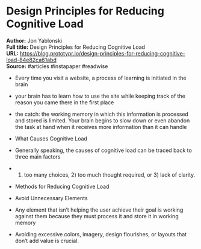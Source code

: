 # Design Principles for Reducing Cognitive Load

**Author:** Jon Yablonski  
**Full title:** Design Principles for Reducing Cognitive Load  
**URL:** https://blog.prototypr.io/design-principles-for-reducing-cognitive-load-84e82ca61abd  
**Source:** #articles #instapaper #readwise

- Every time you visit a website, a process of learning is initiated in the brain 
   
- your brain has to learn how to use the site while keeping track of the reason you came there in the first place 
   
- the catch: the working memory in which this information is processed and stored is limited. Your brain begins to slow down or even abandon the task at hand when it receives more information than it can handle 
   
- What Causes Cognitive Load 
   
- Generally speaking, the causes of cognitive load can be traced back to three main factors 
   
- 1) too many choices, 2) too much thought required, or 3) lack of clarity. 
   
- Methods for Reducing Cognitive Load 
   
- Avoid Unnecessary Elements 
   
- Any element that isn’t helping the user achieve their goal is working against them because they must process it and store it in working memory 
   
- Avoiding excessive colors, imagery, design flourishes, or layouts that don’t add value is crucial. 
   
